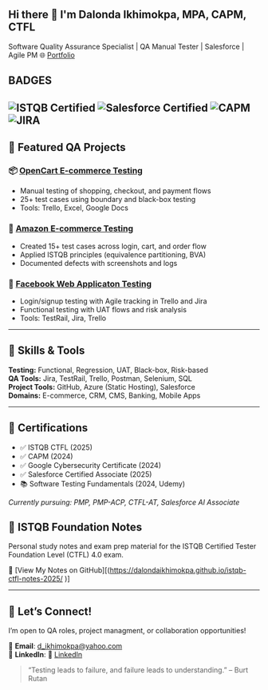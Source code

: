 ## Hi there 👋 I'm Dalonda Ikhimokpa, MPA, CAPM, CTFL


Software Quality Assurance Specialist | QA Manual Tester | Salesforce | Agile PM  🌐 [Portfolio](https://sites.google.com/view/dalondaikhimokpa/about-me)

## BADGES
![ISTQB Certified](https://img.shields.io/badge/Certification-ISTQB-red)
![Salesforce Certified](https://img.shields.io/badge/Certification-Salesforce-blue)
![CAPM](https://img.shields.io/badge/Certification-CAPM-orange)
![JIRA](https://img.shields.io/badge/Tool-JIRA-yellow)
---

## 💼 Featured QA Projects

### 📦 [OpenCart E-commerce Testing](https://github.com/yourgithub/OpenCart-Ecommerce-QA)
- Manual testing of shopping, checkout, and payment flows
- 25+ test cases using boundary and black-box testing
- Tools: Trello, Excel, Google Docs

### 🛒 [Amazon E-commerce Testing](https://github.com/yourgithub/Amazon-QA)
- Created 15+ test cases across login, cart, and order flow
- Applied ISTQB principles (equivalence partitioning, BVA)
- Documented defects with screenshots and logs

### 👥 [Facebook Web Applicaton Testing](https://github.com/yourgithub/Facebook-QA)
- Login/signup testing with Agile tracking in Trello and Jira
- Functional testing with UAT flows and risk analysis
- Tools: TestRail, Jira, Trello

---

## 🧪 Skills & Tools

**Testing:** Functional, Regression, UAT, Black-box, Risk-based  
**QA Tools:** Jira, TestRail, Trello, Postman, Selenium, SQL  
**Project Tools:** GitHub, Azure (Static Hosting), Salesforce  
**Domains:** E-commerce, CRM, CMS, Banking, Mobile Apps

---

## 📜 Certifications

- ✅ ISTQB CTFL (2025)
- ✅ CAPM (2024)
- ✅ Google Cybersecurity Certificate (2024)
- ✅ Salesforce Certified Associate (2025)
- 📚 Software Testing Fundamentals (2024, Udemy)

*Currently pursuing: PMP, PMP-ACP, CTFL-AT, Salesforce AI Associate*

## 🧠 ISTQB Foundation Notes
Personal study notes and exam prep material for the ISTQB Certified Tester Foundation Level (CTFL) 4.0 exam.

📘 [View My Notes on GitHub][(https://dalondaikhimokpa.github.io/istqb-ctfl-notes-2025/ )]


---

## 🤝 Let’s Connect!

I’m open to QA roles, project managment, or collaboration opportunities! 

📧 **Email**: d_ikhimokpa@yahoo.com  
🔗 **LinkedIn**: 🔗 [LinkedIn](https://www.linkedin.com/in/dalonda-ikhimokpa/)  

> “Testing leads to failure, and failure leads to understanding.” – Burt Rutan

